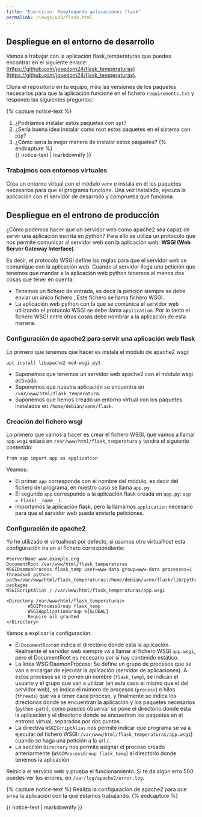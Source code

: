 ```yaml
---
title: "Ejercicio: Desplegando aplicaciones flask"
permalink: /iawgs/u03/flask.html
---
```


## Despliegue en el entorno de desarrollo

Vamos a trabajar con la aplicación flask_temperaturas que puedes encontrar en el siguiente enlace: [https://github.com/josedom24/flask_temperaturas](https://github.com/josedom24/flask_temperaturas).

Clona el repositorio en tu equipo, mira las versiones de los paquetes necesarios para que la aplicación funcione en el fichero `requirements.txt` y responde las siguientes preguntas:

{% capture notice-text %}
1. ¿Podríamos instalar estos paquetes con `apt`?
2. ¿Sería buena idea instalar como root estos paquetes en el sistema con `pip`?
3. ¿Cómo sería la mejor manera de instalar estos paquetes?
{% endcapture %}<div class="notice--info">{{ notice-text | markdownify }}</div>

### Trabajmos con entornos virtuales

Crea un entorno virtual con el módulo `venv` e instala en él los paquetes necesarios para que el programa funcione. Una vez instalado, ejecuta la aplicación con el servidor de desarrollo y comprueba que funciona.

## Despliegue en el entrono de producción

¿Cómo podemos hacer que un servidor web como apache2 sea capaz de servir una aplicación escrita en python? Para ello se utiliza un protocolo que nos permite comunicar al servidor web con la aplicación web: **WSGI (Web Server Gateway Interface)**.

Es decir, el protocolo WSGI define las reglas para que el servidor web se comunique con la aplicación web. Cuando al servidor llega una petición que tenemos que mandar a la aplicación web python tenemos al menos dos cosas que tener en cuenta:

* Tenemos un fichero de entrada, es decir la petición siempre se debe enviar un único fichero., Este fichero se llama fichero WSGI.
* La aplicación web python con la que se comunica el servidor web utilizando el protocolo WSGI se debe llama `application`. Por lo tanto el fichero WSGI entre otras cosas debe nombrar a la aplicación de esta manera.

### Configuración de apache2 para servir una aplicación web flask

Lo primero que tenemos que hacer es instala el módulo de apache2 wsgi:

    apt install libapache2-mod-wsgi-py3

* Suponemos que tenemos un servidor web apache2 con el módulo wsgi activado.
* Suponemos que nuestra aplicación se encuentra en `/var/www/html/flask_temperatura`.
* Suponemos que hemos creado un entorno virtual con los paquetes instalados en `/home/debian/venv/flask`.

### Creación del fichero wsgi

Lo primero que vamos a hacer es crear el fichero WSGI, que vamos a llamar `app.wsgi` estará en `/var/www/html/flask_temperatura` y tendrá el siguiente contenido:

    from app import app as application

Veamos:

* El primer `app` corresponde con el nombre del módulo, es decir del fichero del programa, en nuestro caso se llama `app.py`.
* El segundo `app` corresponde a la aplicación flask creada en `app.py`:  `app = Flask(__name__)`.
* Importamos la aplicación flask, pero la llamamos `application` necesario para que el servidor web pueda enviarle peticiones.

### Configuración de apache2

Yo he utilizado el virtualhost por defecto, si usamos otro virtualhost esta configuración ira en el fichero correspondiente:

    #ServerName www.example.org
    DocumentRoot /var/www/html/flask_temperaturas
    WSGIDaemonProcess flask_temp user=www-data group=www-data processes=1 threads=5 python-path=/var/www/html/flask_temperaturas:/home/debian/venv/flask/lib/python3.7/site-packages
    WSGIScriptAlias / /var/www/html/flask_temperaturas/app.wsgi

    <Directory /var/www/html/flask_temperaturas>
            WSGIProcessGroup flask_temp
            WSGIApplicationGroup %{GLOBAL}
            Require all granted
    </Directory>

Vamos a explicar la configuración:

* El `DocumentRoot`se indica el directorio donde está la aplicación. Realmente el servidor web siempre va a llamar al fichero WSGI `app.wsgi`, pero el DocumentRoot es necesario por si hay contenido estático.
* La línea WSGIDaemonProcess: Se define un grupo de procesos que se van a encargar de ejecutar la aplicación (servidor de aplicaciones). A estos procesos se le ponen un nombre (`flask_temp`), se indican el usuario y el grupo que van a utilizar (en este caso el mismo que el del servidor web), se indica el número de procesos (`process`) e hilos (`threads`) que va a tener cada proceso, y finalmente se indica los directorios donde se encuentran la aplicación y los paquetes necesarios (`python-path`), como puedes observar se pone el directorio donde esta la aplicación y el directorio donde se encuentran los paquetes en el entrono virtual, separados por dos puntos.
* La directiva `WSGIScriptAlias` nos permite indicar que programa se va a ejecutar (el fichero WSGI: `/var/www/html/flask_temperaturas/app.wsgi`) cuando se haga una petición a la url `/`.
* La sección `Directory` nos permite asignar el proceso creado anteriormente (`WSGIProcessGroup flask_temp`) al directorio donde tenemos la aplicación.

Reinicia el servicio web y prueba el funcionamiento. Si te da algún erro 500 puedes ver los errores, en `/var/log/apache2/error.log`.

{% capture notice-text %}
Realiza la configuración de apache2 para que sirva la aplicación con la que estamos trabajando.
{% endcapture %}<div class="notice--info">{{ notice-text | markdownify }}</div>

